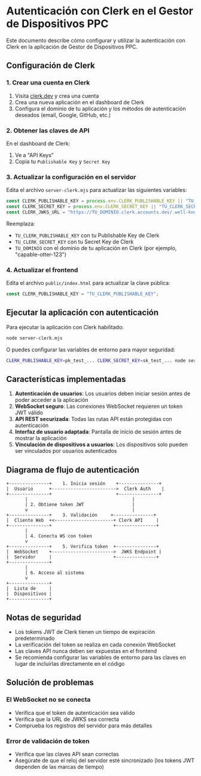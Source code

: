 # Autenticación con Clerk en el Gestor de Dispositivos PPC

Este documento describe cómo configurar y utilizar la autenticación con Clerk en la aplicación de Gestor de Dispositivos PPC.

## Configuración de Clerk

### 1. Crear una cuenta en Clerk

1. Visita [clerk.dev](https://clerk.dev) y crea una cuenta
2. Crea una nueva aplicación en el dashboard de Clerk
3. Configura el dominio de tu aplicación y los métodos de autenticación deseados (email, Google, GitHub, etc.)

### 2. Obtener las claves de API

En el dashboard de Clerk:
1. Ve a "API Keys"
2. Copia tu `Publishable Key` y `Secret Key`

### 3. Actualizar la configuración en el servidor

Edita el archivo `server-clerk.mjs` para actualizar las siguientes variables:

```javascript
const CLERK_PUBLISHABLE_KEY = process.env.CLERK_PUBLISHABLE_KEY || "TU_CLERK_PUBLISHABLE_KEY";
const CLERK_SECRET_KEY = process.env.CLERK_SECRET_KEY || "TU_CLERK_SECRET_KEY";
const CLERK_JWKS_URL = "https://TU_DOMINIO.clerk.accounts.dev/.well-known/jwks.json";
```

Reemplaza:
- `TU_CLERK_PUBLISHABLE_KEY` con tu Publishable Key de Clerk
- `TU_CLERK_SECRET_KEY` con tu Secret Key de Clerk
- `TU_DOMINIO` con el dominio de tu aplicación en Clerk (por ejemplo, "capable-otter-123")

### 4. Actualizar el frontend

Edita el archivo `public/index.html` para actualizar la clave pública:

```javascript
const CLERK_PUBLISHABLE_KEY = "TU_CLERK_PUBLISHABLE_KEY";
```

## Ejecutar la aplicación con autenticación

Para ejecutar la aplicación con Clerk habilitado:

```bash
node server-clerk.mjs
```

O puedes configurar las variables de entorno para mayor seguridad:

```bash
CLERK_PUBLISHABLE_KEY=pk_test_... CLERK_SECRET_KEY=sk_test_... node server-clerk.mjs
```

## Características implementadas

1. **Autenticación de usuarios**: Los usuarios deben iniciar sesión antes de poder acceder a la aplicación
2. **WebSocket seguro**: Las conexiones WebSocket requieren un token JWT válido
3. **API REST securizada**: Todas las rutas API están protegidas con autenticación
4. **Interfaz de usuario adaptada**: Pantalla de inicio de sesión antes de mostrar la aplicación
5. **Vinculación de dispositivos a usuarios**: Los dispositivos solo pueden ser vinculados por usuarios autenticados

## Diagrama de flujo de autenticación

```
+---------------+    1. Inicia sesión    +---------------+
|  Usuario      +------------------------>  Clerk Auth    |
+---------------+                        +---------------+
       |                                       |
       | 2. Obtiene token JWT                  |
       v                                       |
+---------------+    3. Validación     +---------------+
|  Cliente Web  +<----------------------+ Clerk API     |
+---------------+                       +---------------+
       |
       | 4. Conecta WS con token
       v
+---------------+    5. Verifica token  +---------------+
|  WebSocket    +----------------------->  JWKS Endpoint |
|  Servidor     |                       +---------------+
+---------------+
       |
       | 6. Acceso al sistema
       v
+---------------+
|  Lista de     |
|  Dispositivos |
+---------------+
```

## Notas de seguridad

- Los tokens JWT de Clerk tienen un tiempo de expiración predeterminado
- La verificación del token se realiza en cada conexión WebSocket
- Las claves API nunca deben ser expuestas en el frontend
- Se recomienda configurar las variables de entorno para las claves en lugar de incluirlas directamente en el código

## Solución de problemas

### El WebSocket no se conecta

- Verifica que el token de autenticación sea válido
- Verifica que la URL de JWKS sea correcta
- Comprueba los registros del servidor para más detalles

### Error de validación de token

- Verifica que las claves API sean correctas
- Asegúrate de que el reloj del servidor esté sincronizado (los tokens JWT dependen de las marcas de tiempo)
